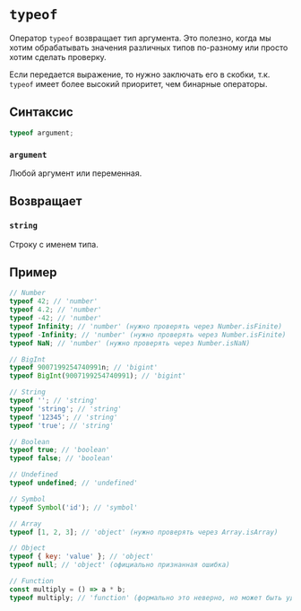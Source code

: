 # `typeof`

Оператор `typeof` возвращает тип аргумента. Это полезно, когда мы хотим обрабатывать значения различных типов по-разному или просто хотим сделать проверку.

Если передается выражение, то нужно заключать его в скобки, т.к. `typeof` имеет более высокий приоритет, чем бинарные операторы.

## Синтаксис

```js
typeof argument;
```

### `argument`

Любой аргумент или переменная.

## Возвращает

### `string`

Строку с именем типа.

## Пример

```js
// Number
typeof 42; // 'number'
typeof 4.2; // 'number'
typeof -42; // 'number'
typeof Infinity; // 'number' (нужно проверять через Number.isFinite)
typeof -Infinity; // 'number' (нужно проверять через Number.isFinite)
typeof NaN; // 'number' (нужно проверять через Number.isNaN)

// BigInt
typeof 9007199254740991n; // 'bigint'
typeof BigInt(9007199254740991); // 'bigint'

// String
typeof ''; // 'string'
typeof 'string'; // 'string'
typeof '12345'; // 'string'
typeof 'true'; // 'string'

// Boolean
typeof true; // 'boolean'
typeof false; // 'boolean'

// Undefined
typeof undefined; // 'undefined'

// Symbol
typeof Symbol('id'); // 'symbol'

// Array
typeof [1, 2, 3]; // 'object' (нужно проверять через Array.isArray)

// Object
typeof { key: 'value' }; // 'object'
typeof null; // 'object' (официально признанная ошибка)

// Function
const multiply = () => a * b;
typeof multiply; // 'function' (формально это неверно, но может быть удобным на практике)
```
